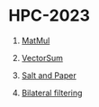 # HPC-2023

1. [MatMul](https://github.com/vmokook/HPC-2023/blob/main/MatMul/MatrixMult.md)


2. [VectorSum](https://github.com/vmokook/HPC-2023/blob/main/VectorSum/VectorSummy.md)

3. [Salt and Paper](https://github.com/vmokook/HPC-2023/blob/main/Salt_and_Paper/SaltAndPaper.md)

4. [Bilateral filtering](https://github.com/vmokook/HPC-2023/blob/main/Bilateral/Bilateral_filtering.md)
